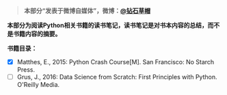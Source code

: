 > **本部分“发表于微博自媒体”，微博：[@钻石草帽](https://weibo.com/strawhatchan)**

**本部分为阅读Python相关书籍的读书笔记，读书笔记是对书本内容的总结，而不是书籍内容的摘要。**

**书籍目录：**

- [x] Matthes, E., 2015: Python Crash Course[M]. San Francisco: No Starch Press.
- [ ] Grus, J., 2016: Data Science from Scratch: First Principles with Python. O'Reilly Media.